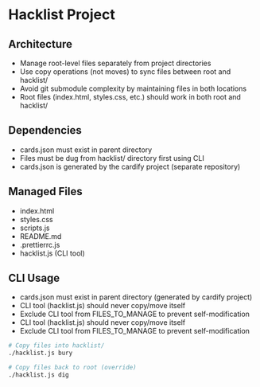 # Hacklist Project

## Architecture
- Manage root-level files separately from project directories
- Use copy operations (not moves) to sync files between root and hacklist/
- Avoid git submodule complexity by maintaining files in both locations
- Root files (index.html, styles.css, etc.) should work in both root and hacklist/

## Dependencies
- cards.json must exist in parent directory
- Files must be dug from hacklist/ directory first using CLI
- cards.json is generated by the cardify project (separate repository)

## Managed Files
- index.html
- styles.css
- scripts.js
- README.md
- .prettierrc.js
- hacklist.js (CLI tool)

## CLI Usage
- cards.json must exist in parent directory (generated by cardify project)
- CLI tool (hacklist.js) should never copy/move itself
- Exclude CLI tool from FILES_TO_MANAGE to prevent self-modification
- CLI tool (hacklist.js) should never copy/move itself
- Exclude CLI tool from FILES_TO_MANAGE to prevent self-modification
```bash
# Copy files into hacklist/
./hacklist.js bury

# Copy files back to root (override)
./hacklist.js dig
```
